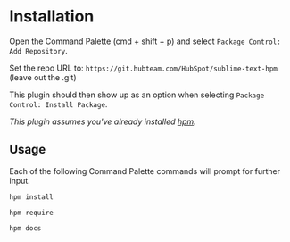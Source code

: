 Installation
===
Open the Command Palette (cmd + shift + p) and select `Package Control: Add Repository`.

Set the repo URL to: `https://git.hubteam.com/HubSpot/sublime-text-hpm` (leave out the .git)

This plugin should then show up as an option when selecting `Package Control: Install Package`.

*This plugin assumes you've already installed [hpm](https://git.hubteam.com/Hubspot/hpm).*

Usage
---------
Each of the following Command Palette commands will prompt for further input.

`hpm install`

`hpm require`

`hpm docs`
